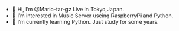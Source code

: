 - 👋 Hi, I’m @Mario-tar-gz Live in Tokyo,Japan.
- 👀 I’m interested in Music Server useing RaspberryPi and Python.
- 🌱 I’m currently learning Python. Just study for some years.

<!---
Mario-tar-gz/Mario-tar-gz is a ✨ special ✨ repository because its `README.md` (this file) appears on your GitHub profile.
You can click the Preview link to take a look at your changes.
--->
